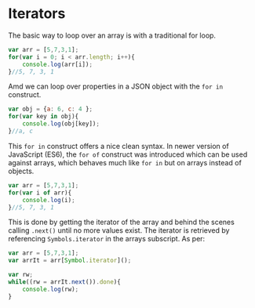 # Iterators

The basic way to loop over an array is with a traditional for loop.

```js
var arr = [5,7,3,1];
for(var i = 0; i < arr.length; i++){
    console.log(arr[i]);
}//5, 7, 3, 1
```

Amd we can loop over properties in a JSON object with the `for in` construct.

```js
var obj = {a: 6, c: 4 };
for(var key in obj){
    console.log(obj[key]);
}//a, c
```

This `for in` construct offers a nice clean syntax. In newer version of JavaScript (ES6), the `for of` construct was introduced which can be used against arrays, which behaves much like `for in` but on arrays instead of objects.

```js
var arr = [5,7,3,1];
for(var i of arr){
    console.log(i);
}//5, 7, 3, 1
```

This is done by getting the iterator of the array and behind the scenes calling `.next()` until no more values exist. The iterator is retrieved by referencing `Symbols.iterator` in the arrays subscript. As per:

```js
var arr = [5,7,3,1];
var arrIt = arr[Symbol.iterator]();

var rw;
while((rw = arrIt.next()).done){
    console.log(rw);
}
```

